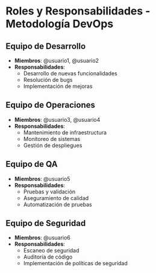 # Roles y Responsabilidades - Metodología DevOps

## Equipo de Desarrollo
- **Miembros**: @usuario1, @usuario2
- **Responsabilidades**:
  - Desarrollo de nuevas funcionalidades
  - Resolución de bugs
  - Implementación de mejoras

## Equipo de Operaciones
- **Miembros**: @usuario3, @usuario4
- **Responsabilidades**:
  - Mantenimiento de infraestructura
  - Monitoreo de sistemas
  - Gestión de despliegues

## Equipo de QA
- **Miembros**: @usuario5
- **Responsabilidades**:
  - Pruebas y validación
  - Aseguramiento de calidad
  - Automatización de pruebas

## Equipo de Seguridad
- **Miembros**: @usuario6
- **Responsabilidades**:
  - Escaneo de seguridad
  - Auditoría de código
  - Implementación de políticas de seguridad
